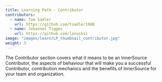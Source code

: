```yaml
---
title: Learning Path - Contributor
contributors:
  - name: Tom Sadler
    url: https://github.com/tsadler1988
  - name: Johannes Tigges
    url: https://github.com/lenucksi
image: "images/learn/LP_thumbnail_contributor.jpg"
weight: 3
---
```


The Contributor section covers what it means to be an InnerSource Contributor, the aspects of behaviour that will make you a successful Contributor, contribution mechanics and the benefits of InnerSource for your team and organization.


<!--- This file autogenerated from https://github.com/InnerSourceCommons/InnerSourceLearningPath/blob/master/scripts/generate_learning_path_markdown.js -->